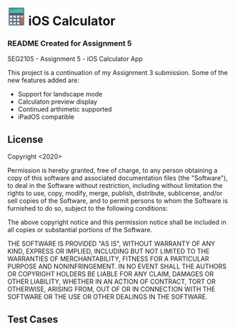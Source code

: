 
# ![app logo](https://github.com/hridy/A3-iOS-Calculator/blob/master/A3%20iOS%20Calculator/Assets.xcassets/AppIcon.appiconset/40.png) iOS Calculator 
### README Created for Assignment 5

SEG2105 - Assignment 5 - iOS Calculator App

This project is a continuation of my Assignment 3 submission. Some of the new features added are:
* Support for landscape mode
* Calculaton preview display
* Continued arthimetic supported
* iPadOS compatible

## License

Copyright <2020> <Hridyansh Sharma>

Permission is hereby granted, free of charge, to any person obtaining a copy of this software and associated documentation files (the "Software"), to deal in the Software without restriction, including without limitation the rights to use, copy, modify, merge, publish, distribute, sublicense, and/or sell copies of the Software, and to permit persons to whom the Software is furnished to do so, subject to the following conditions:

The above copyright notice and this permission notice shall be included in all copies or substantial portions of the Software.

THE SOFTWARE IS PROVIDED "AS IS", WITHOUT WARRANTY OF ANY KIND, EXPRESS OR IMPLIED, INCLUDING BUT NOT LIMITED TO THE WARRANTIES OF MERCHANTABILITY, FITNESS FOR A PARTICULAR PURPOSE AND NONINFRINGEMENT. IN NO EVENT SHALL THE AUTHORS OR COPYRIGHT HOLDERS BE LIABLE FOR ANY CLAIM, DAMAGES OR OTHER LIABILITY, WHETHER IN AN ACTION OF CONTRACT, TORT OR OTHERWISE, ARISING FROM, OUT OF OR IN CONNECTION WITH THE SOFTWARE OR THE USE OR OTHER DEALINGS IN THE SOFTWARE.

## Test Cases


